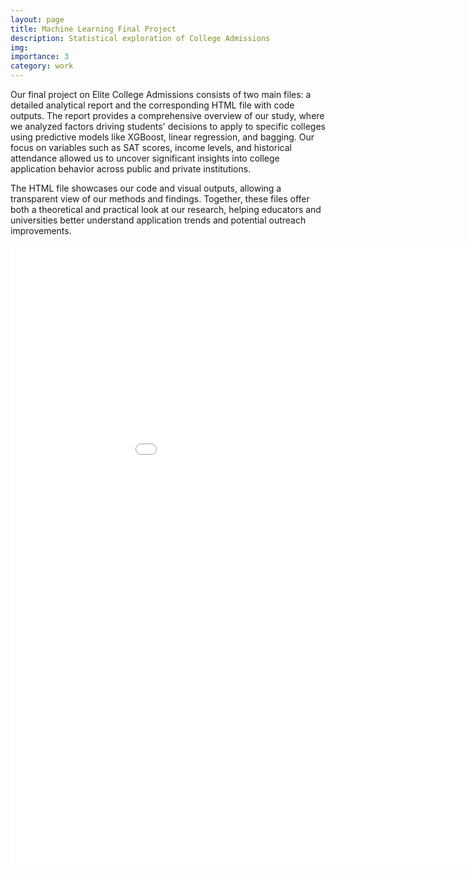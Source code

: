 ```yaml
---
layout: page
title: Machine Learning Final Project
description: Statistical exploration of College Admissions
img:
importance: 3
category: work
---
```


Our final project on Elite College Admissions consists of two main files: a detailed analytical report and the corresponding HTML file with code outputs. The report provides a comprehensive overview of our study, where we analyzed factors driving students' decisions to apply to specific colleges using predictive models like XGBoost, linear regression, and bagging. Our focus on variables such as SAT scores, income levels, and historical attendance allowed us to uncover significant insights into college application behavior across public and private institutions.

The HTML file showcases our code and visual outputs, allowing a transparent view of our methods and findings. Together, these files offer both a theoretical and practical look at our research, helping educators and universities better understand application trends and potential outreach improvements.

<object data="{{ '/assets/pdf/Elite College Admissions Final Report.pdf' | relative_url }}" width="1000" height="1000" type="application/pdf"></object>

<iframe src="{{ '/assets/html/MachineLearningFinalProject.html' | relative_url }}" width="1000" height="1000" style="border:none;"></iframe>
